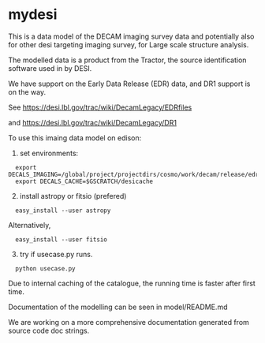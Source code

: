 # mydesi

This is a data model of the DECAM imaging survey data 
and potentially also for other desi targeting imaging survey, 
for Large scale structure analysis.

The modelled data is a product from the Tractor, the source identification
software used in by DESI.

We have support on the Early Data Release (EDR) data, and DR1 support is on the way.

See 
https://desi.lbl.gov/trac/wiki/DecamLegacy/EDRfiles

and 
https://desi.lbl.gov/trac/wiki/DecamLegacy/DR1

To use this imaing data model on edison:

1. set environments:
  ```
    export DECALS_IMAGING=/global/project/projectdirs/cosmo/work/decam/release/edr/
    export DECALS_CACHE=$GSCRATCH/desicache
  ```
2. install astropy or fitsio (prefered)
  ```
    easy_install --user astropy
  ```

  Alternatively, 
  ```
    easy_install --user fitsio
  ```

3. try if usecase.py runs.
  ```
    python usecase.py
  ```
Due to internal caching of the catalogue, the running time is faster after first time.

Documentation of the modelling can be seen in model/README.md

We are working on a more comprehensive documentation generated from
source code doc strings.

